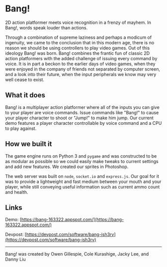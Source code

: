 # Bang!

2D action platformer meets voice recognition in a frenzy of mayhem. In Bang!, words speak louder than actions.

Through a combination of supreme laziness and perhaps a modicum of ingenuity, we came to the conclusion that in this modern age, there is no reason we should be using controllers to play video games. Out of this ideology Bang! was born. Bang! combines the frantic fun of classic 2D action platformers with the added challenge of issuing every command by voice. It is in part a beckon to the earlier days of video games, when they were enjoyed in the company of friends not separated by computer screen, and a look into their future, when the input peripherals we know may very well cease to exist.

## What it does
Bang! is a multiplayer action platformer where all of the inputs you can give to your player are voice commands. Issue commands like "Bang!" to cause your player character to shoot or "Jump!" to make him jump. Our current demo features a player character controllable by voice command and a CPU to play against.

## How we built it
The game engine runs on Python 3 and `pygame` and was constructed to be as modular as possible so we could easily make tweaks to current settings and add new features. We created our sprites in Photoshop.

The web server was built on `node`, `socket.io` and `express.js`. Our goal for it was to provide a lightweight and fast medium between your mouth and your player, while still conveying useful information such as current ammo count and health.

## Links

Demo: [https://bang-163322.appspot.com/](https://bang-163322.appspot.com/)

Devpost: [https://devpost.com/software/bang-ish3rv](https://devpost.com/software/bang-ish3rv)

---

Bang! was created by Owen Gillespie, Cole Kurashige, Jacky Lee, and Danny Liu
